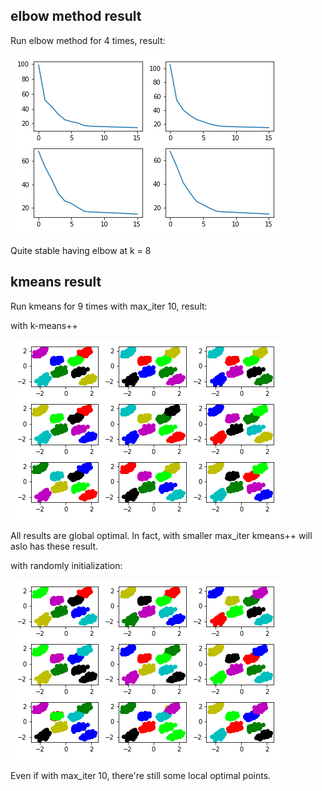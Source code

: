 elbow method result
---
Run elbow method for 4 times, result:

![Aaron Swartz](https://raw.githubusercontent.com/wz0919/ML-based-on-NumPy/main/K-Means/data/elbows.png)

Quite stable having elbow at k = 8

kmeans result
---
Run kmeans for 9 times with max_iter 10, result:

with k-means++

![Aaron Swartz](https://raw.githubusercontent.com/wz0919/ML-based-on-NumPy/main/K-Means/data/result_with_k-means%2B%2B.png)

All results are global optimal.  In fact, with smaller max_iter kmeans++ will aslo has these result. 

with randomly initialization:

![Aaron Swartz](https://raw.githubusercontent.com/wz0919/ML-based-on-NumPy/main/K-Means/data/result_with_random.png)

Even if with max_iter 10, there're still some local optimal points.

